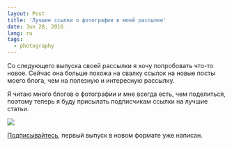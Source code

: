 ```yaml
---
layout: Post
title: 'Лучшие ссылки о фотографии в моей рассылке'
date: Jun 28, 2016
lang: ru
tags:
  - photography
---
```


Со следующего выпуска своей рассылки я хочу попробовать что-то новое. Сейчас она больше похожа на свалку ссылок на новые посты моего блога, чем на полезную и интересную рассылку.

Я читаю много блогов о фотографии и мне всегда есть, чем поделиться, поэтому теперь я буду присылать подписчикам ссылки на лучшие статьи.

![](/images/blog/newnewsletter.png)

[Подписывайтесь](/subscribe), первый выпуск в новом формате уже написан.
